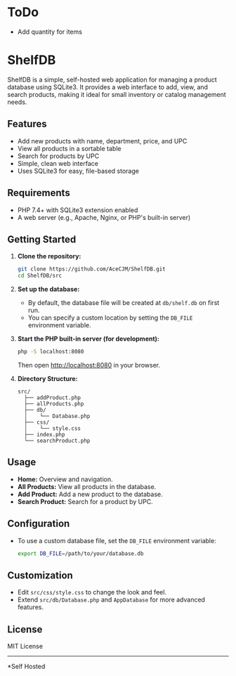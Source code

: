 # ToDo
- Add quantity for items

# ShelfDB

ShelfDB is a simple, self-hosted web application for managing a product database using SQLite3. It provides a web interface to add, view, and search products, making it ideal for small inventory or catalog management needs.

## Features

- Add new products with name, department, price, and UPC
- View all products in a sortable table
- Search for products by UPC
- Simple, clean web interface
- Uses SQLite3 for easy, file-based storage

## Requirements

- PHP 7.4+ with SQLite3 extension enabled
- A web server (e.g., Apache, Nginx, or PHP's built-in server)

## Getting Started

1. **Clone the repository:**
    ```sh
    git clone https://github.com/AceCJM/ShelfDB.git
    cd ShelfDB/src
    ```

2. **Set up the database:**
    - By default, the database file will be created at `db/shelf.db` on first run.
    - You can specify a custom location by setting the `DB_FILE` environment variable.

3. **Start the PHP built-in server (for development):**
    ```sh
    php -S localhost:8080
    ```
    Then open [http://localhost:8080](http://localhost:8080) in your browser.

4. **Directory Structure:**
    ```
    src/
      ├── addProduct.php
      ├── allProducts.php
      ├── db/
      │    └── Database.php
      ├── css/
      │    └── style.css
      ├── index.php
      └── searchProduct.php
    ```

## Usage

- **Home:** Overview and navigation.
- **All Products:** View all products in the database.
- **Add Product:** Add a new product to the database.
- **Search Product:** Search for a product by UPC.

## Configuration

- To use a custom database file, set the `DB_FILE` environment variable:
    ```sh
    export DB_FILE=/path/to/your/database.db
    ```

## Customization

- Edit `src/css/style.css` to change the look and feel.
- Extend `src/db/Database.php` and `AppDatabase` for more advanced features.

## License

MIT License

---

*Self Hosted
